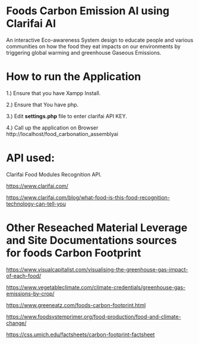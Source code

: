 # Foods Carbon Emission AI using Clarifai AI
An interactive Eco-awareness System design to  educate people and various communities on how the food they eat impacts on our
environments by triggering global warming and greenhouse Gaseous Emissions. 

# How to run the Application

1.) Ensure that you have Xampp Install.

2.) Ensure that You have php.

3.) Edit **settings.php** file to enter clarifai API KEY.

4.) Call up the application on Browser http://localhost/food_carbonation_assemblyai




# API used:
Clarifai Food Modules Recognition API.

https://www.clarifai.com/

https://www.clarifai.com/blog/what-food-is-this-food-recognition-technology-can-tell-you


# Other Reseached Material Leverage and Site Documentations sources for foods Carbon Footprint

https://www.visualcapitalist.com/visualising-the-greenhouse-gas-impact-of-each-food/

https://www.vegetableclimate.com/climate-credentials/greenhouse-gas-emissions-by-crop/

https://www.greeneatz.com/foods-carbon-footprint.html

https://www.foodsystemprimer.org/food-production/food-and-climate-change/

https://css.umich.edu/factsheets/carbon-footprint-factsheet

